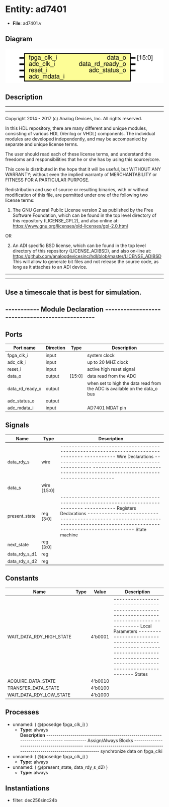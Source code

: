 # Entity: ad7401

- **File**: ad7401.v
## Diagram

![Diagram](ad7401.svg "Diagram")
## Description

 ***************************************************************************
 ***************************************************************************
 Copyright 2014 - 2017 (c) Analog Devices, Inc. All rights reserved.

 In this HDL repository, there are many different and unique modules, consisting
 of various HDL (Verilog or VHDL) components. The individual modules are
 developed independently, and may be accompanied by separate and unique license
 terms.

 The user should read each of these license terms, and understand the
 freedoms and responsibilities that he or she has by using this source/core.

 This core is distributed in the hope that it will be useful, but WITHOUT ANY
 WARRANTY; without even the implied warranty of MERCHANTABILITY or FITNESS FOR
 A PARTICULAR PURPOSE.

 Redistribution and use of source or resulting binaries, with or without modification
 of this file, are permitted under one of the following two license terms:

   1. The GNU General Public License version 2 as published by the
      Free Software Foundation, which can be found in the top level directory
      of this repository (LICENSE_GPL2), and also online at:
      <https://www.gnu.org/licenses/old-licenses/gpl-2.0.html>

 OR

   2. An ADI specific BSD license, which can be found in the top level directory
      of this repository (LICENSE_ADIBSD), and also on-line at:
      https://github.com/analogdevicesinc/hdl/blob/master/LICENSE_ADIBSD
      This will allow to generate bit files and not release the source code,
      as long as it attaches to an ADI device.

 ***************************************************************************
 ***************************************************************************
Use a timescale that is best for simulation.
------------------------------------------------------------------------------
----------- Module Declaration -----------------------------------------------
------------------------------------------------------------------------------

## Ports

| Port name       | Direction | Type   | Description                                                                |
| --------------- | --------- | ------ | -------------------------------------------------------------------------- |
| fpga_clk_i      | input     |        | system clock                                                               |
| adc_clk_i       | input     |        | up to 20 MHZ clock                                                         |
| reset_i         | input     |        | active high reset signal                                                   |
| data_o          | output    | [15:0] | data read from the ADC                                                     |
| data_rd_ready_o | output    |        | when set to high the data read from the ADC is available on the data_o bus |
| adc_status_o    | output    |        |                                                                            |
| adc_mdata_i     | input     |        | AD7401 MDAT pin                                                            |
## Signals

| Name          | Type        | Description                                                                                                                                                                                                                                                 |
| ------------- | ----------- | ----------------------------------------------------------------------------------------------------------------------------------------------------------------------------------------------------------------------------------------------------------- |
| data_rdy_s    | wire        | ------------------------------------------------------------------------------ ----------- Wire Declarations ------------------------------------------------ ------------------------------------------------------------------------------                |
| data_s        | wire [15:0] |                                                                                                                                                                                                                                                             |
| present_state | reg [3:0]   | ------------------------------------------------------------------------------ ----------- Registers Declarations ------------------------------------------- ------------------------------------------------------------------------------ State machine  |
| next_state    | reg [3:0]   |                                                                                                                                                                                                                                                             |
| data_rdy_s_d1 | reg         |                                                                                                                                                                                                                                                             |
| data_rdy_s_d2 | reg         |                                                                                                                                                                                                                                                             |
## Constants

| Name                     | Type | Value   | Description                                                                                                                                                                                                                                          |
| ------------------------ | ---- | ------- | ---------------------------------------------------------------------------------------------------------------------------------------------------------------------------------------------------------------------------------------------------- |
| WAIT_DATA_RDY_HIGH_STATE |      | 4'b0001 | ------------------------------------------------------------------------------ ----------- Local Parameters ------------------------------------------------- ------------------------------------------------------------------------------ States  |
| ACQUIRE_DATA_STATE       |      | 4'b0010 |                                                                                                                                                                                                                                                      |
| TRANSFER_DATA_STATE      |      | 4'b0100 |                                                                                                                                                                                                                                                      |
| WAIT_DATA_RDY_LOW_STATE  |      | 4'b1000 |                                                                                                                                                                                                                                                      |
## Processes
- unnamed: ( @(posedge fpga_clk_i) )
  - **Type:** always
</br>**Description**
------------------------------------------------------------------------------ ----------- Assign/Always Blocks --------------------------------------------- ------------------------------------------------------------------------------  synchronize data on fpga_clki 
- unnamed: ( @(posedge fpga_clk_i) )
  - **Type:** always
- unnamed: ( @(present_state, data_rdy_s_d2) )
  - **Type:** always
## Instantiations

- filter: dec256sinc24b
